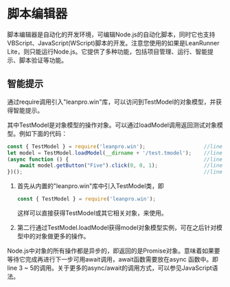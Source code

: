 # 脚本编辑器

脚本编辑器是自动化的开发环境，可编辑Node.js的自动化脚本，同时它也支持VBScript、JavaScript\(WScript\)脚本的开发。注意您使用的如果是LeanRunner Lite，则只能运行Node.js。它提供了多种功能，包括项目管理、运行、智能提示、脚本验证等功能。

## 智能提示

通过require调用引入"leanpro.win"库，可以访问到TestModel的对象模型，并获得智能提示。

其中TestModel是对象模型的操作对象。可以通过loadModel调用返回测试对象模型。例如下面的代码：

```javascript
const { TestModel } = require('leanpro.win');                   //line 1
let model = TestModel.loadModel(__dirname + '/test.tmodel');    //line 2
(async function () {                                            //line 3
    await model.getButton("Five").click(0, 0, 1);               //line 4
})();                                                           //line 5
```

1. 首先从内置的"leanpro.win"库中引入TestModel类，即

   ```javascript
   const { TestModel } = require('leanpro.win');
   ```

   这样可以直接获得TestModel或其它相关对象，来使用。

2. 第二行通过TestModel.loadModel获得model对象模型实例，可在之后针对模型中的对象做更多的操作。

Node.js中对象的所有操作都是异步的，即返回的是Promise对象。意味着如果要等待它完成再进行下一步可用await调用，await函数需要放在async 函数中。即line 3 ~ 5的调用。关于更多的async/await的调用方式，可以参见JavaScript语法。

